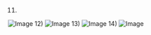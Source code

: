 11)
![Image](https://github.com/user-attachments/assets/0ec5afbb-63fe-4e12-960d-aa732474c1b6)
12)
![Image](https://github.com/user-attachments/assets/fb21e9de-aee9-49b4-9edd-8425dd90228f)
13)
![Image](https://github.com/user-attachments/assets/6c245cf1-9994-4e83-8046-07dd0d857975)
14)
![Image](https://github.com/user-attachments/assets/9849fc9c-48a9-4658-937d-1917631a5fda)
